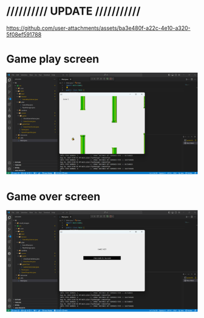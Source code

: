 # ////////// UPDATE ///////////
https://github.com/user-attachments/assets/ba3e480f-a22c-4e10-a320-5f08ef591788


# Game play screen

![Alt text](https://raw.githubusercontent.com/phungducmanh666/java_flappybird/main/result_images/play.png)

# Game over screen

![Alt text](https://github.com/phungducmanh666/java_flappybird/blob/main/result_images/game_over.png?raw=true)


